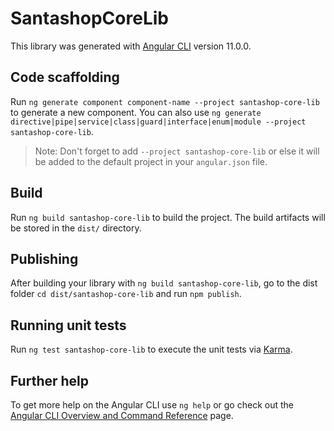 # SantashopCoreLib

This library was generated with [Angular CLI](https://github.com/angular/angular-cli) version 11.0.0.

## Code scaffolding

Run `ng generate component component-name --project santashop-core-lib` to generate a new component. You can also use `ng generate directive|pipe|service|class|guard|interface|enum|module --project santashop-core-lib`.
> Note: Don't forget to add `--project santashop-core-lib` or else it will be added to the default project in your `angular.json` file. 

## Build

Run `ng build santashop-core-lib` to build the project. The build artifacts will be stored in the `dist/` directory.

## Publishing

After building your library with `ng build santashop-core-lib`, go to the dist folder `cd dist/santashop-core-lib` and run `npm publish`.

## Running unit tests

Run `ng test santashop-core-lib` to execute the unit tests via [Karma](https://karma-runner.github.io).

## Further help

To get more help on the Angular CLI use `ng help` or go check out the [Angular CLI Overview and Command Reference](https://angular.io/cli) page.
